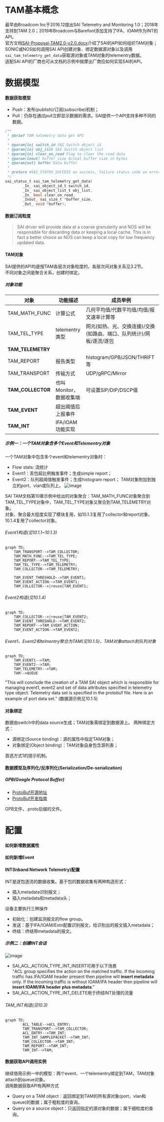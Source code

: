 
# TAM基本概念
最早由Broadcom Inc于2016.12提出SAI Telemetry and Monitoring 1.0；2018年支持到TAM 2.0；2019年Broadcom与Barefoot添加支持了IFA、iOAM作为INT的API。  
官方文档[SAI-Proposal-TAM2.0-v2.0.docx](https://github.com/opencomputeproject/SAI/tree/master/doc/TAM)介绍了SAI的API如何组织TAM对象；SONIC或NOS如何调用SAI API创建对象、绑定数据源对象以及调用`sai_tam_telemetry_get_data`获取源对象或TAM对象的telementry数据。  
适配SAI API的厂商也可从文档的示例中揣摩出厂商应如何实现SAI的API。

# 数据模型
#### 数据获取模型
- Push：发布(publish)/订阅(subscribe)机制；
- Pull：仍存在通过pull立即显示数据的需求。SAI提供一个API支持多种不同的数据。

```c
/**
 * @brief TAM telemetry data get API
 *
 * @param[in] switch_id SAI Switch object id
 * @param[in] obj_list SAI Switch object list
 * @param[in] clear_on_read Flag to clear the read data
 * @param[inout] buffer_size Actual buffer size in bytes
 * @param[out] buffer Data buffer
 *
 * @return #SAI_STATUS_SUCCESS on success, failure status code on error
 */
sai_status_t sai_tam_telemetry_get_data(
        _In_ sai_object_id_t switch_id,
        _In_ sai_object_list_t obj_list,
        _In_ bool clear_on_read,
        _Inout_ sai_size_t *buffer_size,
        _Out_ void *buffer);
```

#### 数据订阅粒度
> SAI driver will provide data at a coarse granularity and NOS will be responsible for discarding data or keeping a local cache. 
> This is in fact a better choice as NOS can keep a local copy for low frequency updated data.

#### TAM对象
SAI提供的API均是按TAM各层次对象粒度的，各层次间对象关系见3.2节。   
不同对象之间是聚合关系，创建时绑定。   

##### 对象功能
|对象|功能描述|成员举例|
|--|--|--|
|TAM_MATH_FUNC|计算公式|几何平均值/代数平均值/均值/报文速率计算等|
|TAM_TEL_TYPE|telementry类型|网元(如热、光、交换连接)/交换(如路由、端口、队列统计)/网板/逐流/逐包|
|**TAM_TELEMETRY**|||
|TAM_REPORT|报告类型|histogram/GPB/JSON/THRIFT等|
|TAM_TRANSPORT|传输方式|UDP/gRPC/Mirror|
|**TAM_COLLECTOR**|也叫Monitor，数据收集端|可设置SIP/DIP/DSCP值|
|**TAM_EVENT**|超出阈值后上报事件||
|**TAM_INT**|IFA/iOAM功能实现||

##### 示例一：一个TAM对象含多个Event和Telementry对象  
一个TAM对象中包含多个event和telementry对象时：
- Flow stats: 流统计
- Event1：丢包超比例触发事件；生成simple report；
- Event2：队列超阈值触发事件；生成histogram report；
TAM对象附加到独立的port、vlan或队列上。
![image](https://user-images.githubusercontent.com/61963619/159002308-db0cb390-8ebf-4cc6-9495-e1c289aeb66a.png)

SAI TAM文档第10章示例中给出的对象聚合：TAM_MATH_FUNC对象聚合到TAM_TEL_TYPE对象中，TAM_TEL_TYPE对象又聚合到TAM_TELEMETRY对象。  
对象、聚合最大程度实现了模块复用，如10.1.3复用了collector和report对象、10.1.4复用了collector对象。  

###### Event1构造(见10.1.1~10.1.3)
```mermaid
graph TD;
    TAM_TRANSPORT-->TAM_COLLECTOR;
    TAM_MATH_FUNC-->TAM_TEL_TYPE;
    TAM_REPORT-->TAM_TEL_TYPE;
    TAM_TEL_TYPE-->TAM_TELEMETRY;
    TAM_COLLECTOR-->TAM_TELEMETRY;
 
    TAM_EVENT_THRESHOLD-->TAM_EVENT1;
    TAM_EVENT_ACTION-->TAM_EVENT1;
    TAM_COLLECTOR-->|reuse|TAM_EVENT1;
```

###### Event2构造(见10.1.4)
```mermaid
graph TD;
    TAM_COLLECTOR-->|reuse|TAM_EVENT2;
    TAM_EVENT_THRESHOLD-->TAM_EVENT2;
    TAM_REPORT-->TAM_EVENT_ACTION;
    TAM_EVENT_ACTION-->TAM_EVENT2;
```

###### Event1、Event2和telmentry聚合为TAM(见10.1.5)，TAM对象attach到队列对象
```mermaid
graph TD;
    TAM_EVENT1-->TAM;
    TAM_EVENT2-->TAM;
    TAM_TELEMETRY-->TAM;
    TAM-->QUEUE
```

"This will conclude the creation of a TAM SAI object which is responsible for managing event1, event2 and set of data attributes specified in telemetry type object. Telemetry data set is specified in the protobuf file. Here is an example of port data set." (数据源示例见10.1.5)

#### 对象绑定
数据由switch中的data source生成；TAM对象需绑定到数据源上。
两种绑定方式：
- 源绑定(Source binding)：源的属性中指定TAM对象；
- 对象绑定(Object binding)：TAM对象自身包含源列表；  

首选方式1的提示机制。

#### 数据模型及序列化/反序列化(Serialization/De-serialization)
##### GPB(Google Protocol Buffer)
- [ProtoBuf开源地址](https://github.com/protocolbuffers/protobuf/releases)
- [ProtoBuf开发指南](https://developers.google.com/protocol-buffers/docs/proto)

GPB文件，.proto后缀的文件。  

# 配置
#### 如何新增数据属性

#### 如何新增Event

#### INT(Inband Network Telemetry)配置
INT是逐包逐流的数据收集。基于包的数据收集有两种构造形式：
- 插入metadata识别报文；
- 插入metadata和metadata头；

设备主要执行三种操作
- 初始化：创建监测报文的flow group。
- 发送：基于IFA/IOAM/Extn配置识别报文，给识别出的报文插入metadata；
- 终结：终结带metadata的报文。

##### 示例二：创建INT会话
![image](https://user-images.githubusercontent.com/61963619/159005650-52f7d71a-000d-4bef-9d02-d7bbfb02d775.png)

- SAI_ACL_ACTION_TYPE_INT_INSERT可用于以下场景  
"ACL group specifies the action on the matched traffic. If the incoming traffic has IFA/IOAM header present then pipeline will **insert metadata** only. If the incoming traffic is without IOAM/IFA header then pipeline will **insert IOAM/IFA header plus metadata**."
- SAI_ACL_ACTION_TYPE_INT_DELETE用于终结INT处理的流量

###### TAM_INT构造(见10.3)
```mermaid
graph TD;
        ACL_TABLE-->ACL_ENTRY;
        TAM_TRANSPORT-->TAM_COLLECTOR;
        ACL_ENTRY-->TAM_INT;
        TAM_INT_SAMPLEPACKET-->TAM_INT;
        TAM_COLLECTOR-->TAM_INT;
        TAM_REPORT-->TAM_INT;
        TAM_INT-->TAM;
```

#### 数据获取API调用实例
继续借用示例一中的模型：两个event、一个telementry绑定到TAM，TAM对象attach到queue对象。  
调用数据获取API有两种方式
- Query on a TAM object：返回绑定到TAM的所有源对象(port，vlan和queue)的数据；属于粗粒度的查询。
- Query on a source object：只返回指定的源对象的数据；属于细粒度的查询。



